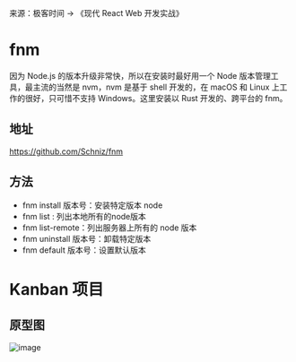来源：极客时间 -> 《现代 React Web 开发实战》

# fnm
因为 Node.js 的版本升级非常快，所以在安装时最好用一个 Node 版本管理工具，最主流的当然是 nvm，nvm 是基于 shell 开发的，在 macOS 和 Linux 上工作的很好，只可惜不支持 Windows。这里安装以 Rust 开发的、跨平台的 fnm。
## 地址
https://github.com/Schniz/fnm
## 方法
- fnm install 版本号：安装特定版本 node
- fnm list : 列出本地所有的node版本
- fnm list-remote：列出服务器上所有的 node 版本
- fnm uninstall 版本号：卸载特定版本
- fnm default 版本号：设置默认版本

# Kanban 项目
## 原型图
![image](https://user-images.githubusercontent.com/42236890/198245478-7cd26814-8ff9-4b0c-81bd-ad8a0887618d.png)

